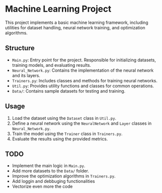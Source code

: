 # Machine Learning Project

This project implements a basic machine learning framework, including utilities for dataset handling, neural network training, and optimization algorithms.

## Structure

- `Main.py`: Entry point for the project. Responsible for initializing datasets, training models, and evaluating results.
- `Neural_Network.py`: Contains the implementation of the neural network and its layers.
- `Trainers.py`: Includes classes and methods for training neural networks.
- `Util.py`: Provides utility functions and classes for common operations.
- `Data/`: Contains sample datasets for testing and training.

## Usage

1. Load the dataset using the `Dataset` class in `Util.py`.
2. Define a neural network using the `NeuralNetwork` and `Layer` classes in `Neural_Network.py`.
3. Train the model using the `Trainer` class in `Trainers.py`.
4. Evaluate the results using the provided metrics.

## TODO

- Implement the main logic in `Main.py`.
- Add more datasets to the `Data/` folder.
- Improve the optimization algorithms in `Trainers.py`.
- Add loggin and debbuging functionalities
- Vectorize even more the code
